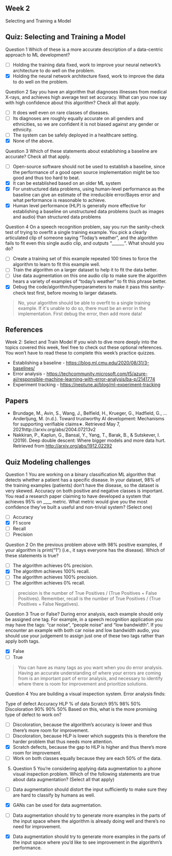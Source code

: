 ## Week 2

Selecting and Training a Model

## Quiz: Selecting and Training a Model
Question 1
Which of these is a more accurate description of a data-centric approach to ML development?
- [ ] Holding the training data fixed, work to improve your neural network’s architecture to do well on the problem.
- [x] Holding the neural network architecture fixed, work to improve the data to do well on the problem.

Question 2
Say you have an algorithm that diagnoses illnesses from medical X-rays, and achieves high average test set accuracy. What can you now say with high confidence about this algorithm? Check all that apply. 
- [ ] It does well even on rare classes of diseases. 
- [ ] Its diagnoses are roughly equally accurate on all genders and ethnicities, so we are confident it is not biased against any gender or ethnicity.
- [ ] The system can be safely deployed in a healthcare setting. 
- [x] None of the above.

Question 3
Which of these statements about establishing a baseline are accurate? Check all that apply.
- [ ] Open-source software should not be used to establish a baseline, since the performance of a good open source implementation might be too good and thus too hard to beat. 
- [x] It can be established based on an older ML system
- [x] For unstructured data problems, using human-level performance as the baseline can give an estimate of the irreducible error/Bayes error and what performance is reasonable to achieve.
- [x] Human level performance (HLP) is generally more effective for establishing a baseline on unstructured data problems (such as images and audio) than structured data problems

Question 4
On a speech recognition problem, say you run the sanity-check test of trying to overfit a single training example. You pick a clearly articulated clip of someone saying “Today’s weather”, and the algorithm fails to fit even this single audio clip, and outputs “______”. What should you do?

- [ ] Create a training set of this example repeated 100 times to force the algorithm to learn to fit this example well.
- [ ] Train the algorithm on a larger dataset to help it to fit the data better.
- [ ] Use data augmentation on this one audio clip to make sure the algorithm hears a variety of examples of “today’s weather” to fit this phrase better.
- [x] Debug the code/algorithm/hyperparameters to make it pass this sanity-check test first, before moving to larger datasets.

> No, your algorithm should be able to overfit to a single training example. If it's unable to do so, there must be an error in the implementation. First debug the error, then add more data! 

## References
Week 2: Select and Train Model
If you wish to dive more deeply into the topics covered this week, feel free to check out these optional references. You won’t have to read these to complete this week’s practice quizzes.

- Establishing a baseline - https://blog.ml.cmu.edu/2020/08/31/3-baselines/
- Error analysis - https://techcommunity.microsoft.com/t5/azure-ai/responsible-machine-learning-with-error-analysis/ba-p/2141774
- Experiment tracking - https://neptune.ai/blog/ml-experiment-tracking

## Papers
- Brundage, M., Avin, S., Wang, J., Belfield, H., Krueger, G., Hadfield, G., … Anderljung, M. (n.d.). Toward trustworthy AI development: Mechanisms for supporting verifiable claims∗. Retrieved May 7, 2021http://arxiv.org/abs/2004.07213v2
- Nakkiran, P., Kaplun, G., Bansal, Y., Yang, T., Barak, B., & Sutskever, I. (2019). Deep double descent: Where bigger models and more data hurt. Retrieved from http://arxiv.org/abs/1912.02292

## Quiz Modeling challenges
Question 1
You are working on a binary classification ML algorithm that detects whether a patient has a specific disease. In your dataset, 98% of the training examples (patients) don’t have the disease, so the dataset is very skewed. Accuracy on both positive and negative classes is important. You read a research paper claiming to have developed a system that achieves 95% on ____ metric. What metric would give you the most confidence they’ve built a useful and non-trivial system? (Select one) 

- [ ] Accuracy
- [x] F1 score
- [ ] Recall
- [ ] Precision

Question 2
On the previous problem above with 98% positive examples, if your algorithm is print(“1”) (i.e., it says everyone has the disease). Which of these statements is true?

- [ ] The algorithm achieves 0% precision.
- [x] The algorithm achieves 100% recall.
- [ ] The algorithm achieves 100% precision.
- [ ] The algorithm achieves 0% recall.

> precision is the number of True Positives / (True Positives + False Positives).
> Remember, recall is the number of True Positives / (True Positives + False Negatives).

Question 3
True or False? During error analysis, each example should only be assigned one tag. For example, in a speech recognition application you may have the tags: “car noise”, “people noise” and “low bandwidth”. If you encounter an example with both car noise and low bandwidth audio, you should use your judgement to assign just one of these two tags rather than apply both tags. 
- [x] False
- [ ] True

>  You can have as many tags as you want when you do error analysis. Having an accurate understanding of where your errors are coming from is an important part of error analysis, and necessary to identify where there is room for improvement and prioritize solutions.

Question 4
You are building a visual inspection system. Error analysis finds:

Type of defect	Accuracy	HLP	% of data
Scratch	95%	98%	50% 
Discoloration	90%	90%	50% 
Based on this, what is the more promising type of defect to work on?

- [ ] Discoloration, because the algorithm’s accuracy is lower and thus there’s more room for improvement.
- [ ] Discoloration, because HLP is lower which suggests this is therefore the harder problem that thus needs more attention.
- [x] Scratch defects, because the gap to HLP is higher and thus there’s more room for improvement.
- [ ] Work on both classes equally because they are each 50% of the data. 

5. Question 5
You’re considering applying data augmentation to a phone visual inspection problem. Which of the following statements are true about data augmentation? (Select all that apply)


- [ ] Data augmentation should distort the input sufficiently to make sure they are hard to classify by humans as well. 
- [x] GANs can be used for data augmentation.
- [ ] Data augmentation should try to generate more examples in the parts of the input space where the algorithm is already doing well and there’s no need for improvement.
- [x] Data augmentation should try to generate more examples in the parts of the input space where you’d like to see improvement in the algorithm’s performance.

